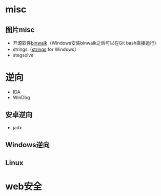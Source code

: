 # misc

## 图片misc

- 开源软件[binwalk](https://github.com/ReFirmLabs/binwalk)（Windows安装binwalk之后可以在Git bash直接运行）
- strings（[strings](https://docs.microsoft.com/en-us/sysinternals/downloads/strings) for Windows）
- stegsolve

# 逆向

- IDA
- WinDbg

## 安卓逆向

- jadx
## Windows逆向

## Linux

# web安全
